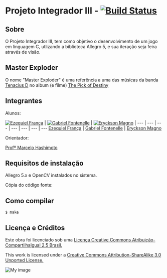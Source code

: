 Projeto Integrador III - [![Build Status](https://travis-ci.org/ezefranca/BCC-1s14-PI3-Master-Exploder.png?branch=master)](https://travis-ci.org/ezefranca/BCC-1s14-PI3-Master-Exploder)
===

Sobre
---------------------

O Projeto Integrador III, tem como objetivo o desenvolvimento de um jogo em linguagem C, utlizando a biblioteca Allegro 5, e sua iteração seja feira através de visão.

Master Exploder
-----------------

O nome "Master Exploder" é uma referência a uma das músicas da banda [Tenacius D](http://en.wikipedia.org/wiki/Tenacious_D) no album (e filme) [The Pick of Destiny](http://en.wikipedia.org/wiki/The_Pick_of_Destiny)

Integrantes
---------------------
Alunos:

[![Ezequiel França](http://www.gravatar.com/avatar/.png)](https://github.com/ezefranca) | [![Gabriel Fontenelle](http://www.gravatar.com/avatar/.png)](https://github.com/OdnaropX) | [![Eryckson Magno](http://www.gravatar.com/avatar/.png)](http://github.com/eryckson) |
--- | --- | --- | --- | --- | --- | ---
[Ezequiel França](github.com/ezefranca) | [Gabriel Fontenelle](https://github.com/OdnaropX) | [Eryckson Magno](https://github.com/eryckson)

Orientador:

[Profº Marcelo Hashimoto](https://www.github.com/mhsenac)

Requisitos de instalação
----------------------

Allegro 5.x e OpenCV instalados no sistema.

Cópia do código fonte:



Como compilar
----------------------

```
$ make
```


Licença e Créditos
----------------------

Este obra foi licenciado sob uma [Licença Creative Commons Atribuição-CompartilhaIgual 2.5 Brasil.](http://creativecommons.org/choose/results-one?license_code=by-sa&jurisdiction=br&version=2.5&lang=pt_BR)

This work is licensed under a [Creative Commons Attribution-ShareAlike 3.0 Unported License.](http://creativecommons.org/licenses/by-sa/3.0/)

![My image](http://i.creativecommons.org/l/by-sa/3.0/88x31.png)







